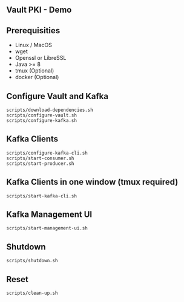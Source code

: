 Vault PKI - Demo
----------------

Prerequisities
--------------

* Linux / MacOS
* wget  
* Openssl or LibreSSL
* Java >= 8
* tmux (Optional)
* docker (Optional)

Configure Vault and Kafka
-------------------------

    scripts/download-dependencies.sh
    scripts/configure-vault.sh
    scripts/configure-kafka.sh

Kafka Clients
-------------

    scripts/configure-kafka-cli.sh
    scripts/start-consumer.sh
    scripts/start-producer.sh

Kafka Clients in one window (tmux required)
-------------------------------------------

    scripts/start-kafka-cli.sh

Kafka Management UI
-------------------

    scripts/start-management-ui.sh

Shutdown
--------

    scripts/shutdown.sh

Reset
-----

    scripts/clean-up.sh